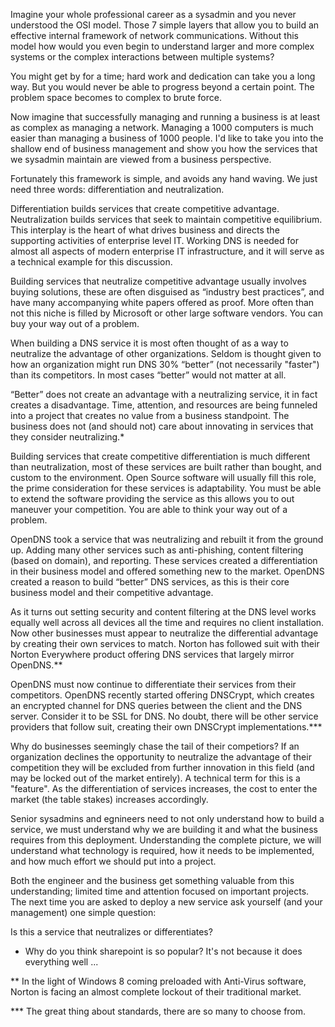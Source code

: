 Imagine your whole professional career as a sysadmin and you never
understood the OSI model. Those 7 simple layers that allow you to
build an effective internal framework of network
communications. Without this model how would you even begin to
understand larger and more complex systems or the complex interactions
between multiple systems?

You might get by for a time; hard work and dedication can take you a
long way. But you would never be able to progress beyond a certain
point. The problem space becomes to complex to brute force.

Now imagine that successfully managing and running a business is at
least as complex as managing a network. Managing a 1000 computers is
much easier than managing a business of 1000 people. I'd like to take
you into the shallow end of business management and show you how the
services that we sysadmin maintain are viewed from a business
perspective.

Fortunately this framework is simple, and avoids any hand waving. We
just need three words: differentiation and neutralization.

Differentiation builds services that create competitive
advantage. Neutralization builds services that seek to maintain
competitive equilibrium. This interplay is the heart of what drives
business and directs the supporting activities of enterprise level IT.
Working DNS is needed for almost all aspects of modern enterprise IT
infrastructure, and it will serve as a technical example for this
discussion.

Building services that neutralize competitive advantage usually
involves buying solutions, these are often disguised as “industry best
practices”, and have many accompanying white papers offered as
proof. More often than not this niche is filled by Microsoft or other
large software vendors. You can buy your way out of a problem.

When building a DNS service it is most often thought of as a way to
neutralize the advantage of other organizations. Seldom is thought
given to how an organization might run DNS 30% “better” (not
necessarily "faster") than its competitors. In most cases “better”
would not matter at all.

“Better” does not create an advantage with a neutralizing service, it
in fact creates a disadvantage. Time, attention, and resources are
being funneled into a project that creates no value from a business
standpoint. The business does not (and should not) care about
innovating in services that they consider neutralizing.*

Building services that create competitive differentiation is much
different than neutralization, most of these services are built rather
than bought, and custom to the environment. Open Source software will
usually fill this role, the prime consideration for these services is
adaptability. You must be able to extend the software providing the
service as this allows you to out maneuver your competition. You
are able to think your way out of a problem.

OpenDNS took a service that was neutralizing and rebuilt it from the
ground up. Adding many other services such as anti-phishing, content
filtering (based on domain), and reporting. These services created a
differentiation in their business model and offered something new to
the market. OpenDNS created a reason to build “better” DNS services,
as this is their core business model and their competitive advantage.

As it turns out setting security and content filtering at the DNS
level works equally well across all devices all the time and requires
no client installation. Now other businesses must appear to neutralize
the differential advantage by creating their own services to
match. Norton has followed suit with their Norton Everywhere product
offering DNS services that largely mirror OpenDNS.**

OpenDNS must now continue to differentiate their services from their
competitors. OpenDNS recently started offering DNSCrypt, which creates
an encrypted channel for DNS queries between the client and the DNS
server. Consider it to be SSL for DNS. No doubt, there will be other
service providers that follow suit, creating their own DNSCrypt
implementations.***

Why do businesses seemingly chase the tail of their competiors? If an
organization declines the opportunity to neutralize the advantage of
their competition they will be excluded from further innovation in
this field (and may be locked out of the market entirely). A technical
term for this is a "feature". As the differentiation of services
increases, the cost to enter the market (the table stakes) increases
accordingly. 

Senior sysadmins and egnineers need to not only understand how to
build a service, we must understand why we are building it and what
the business requires from this deployment. Understanding the complete
picture, we will understand what technology is required, how it needs
to be implemented, and how much effort we should put into a project.

Both the engineer and the business get something valuable from this
understanding; limited time and attention focused on important
projects. The next time you are asked to deploy a new service ask
yourself (and your management) one simple question:

Is this a service that neutralizes or differentiates?


* Why do you think sharepoint is so popular? It's not because it does
  everything well ...

** In the light of Windows 8 coming preloaded with Anti-Virus
   software, Norton is facing an almost complete lockout of their
   traditional market.

*** The great thing about standards, there are so many to choose from.
